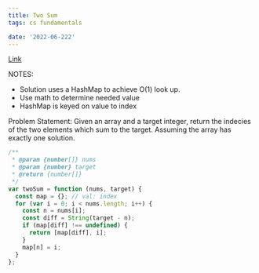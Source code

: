 ```yaml
---
title: Two Sum
tags: cs fundamentals

date: '2022-06-222'
---
```


[Link](https://leetcode.com/problems/two-sum/submissions/)

NOTES:

- Solution uses a HashMap to achieve O(1) look up.
- Use math to determine needed value
- HashMap is keyed on value to index

Problem Statement:
Given an array and a target integer, return the indecies of the two elements which sum to the target. Assuming the array has exactly one solution.

```javascript
/**
 * @param {number[]} nums
 * @param {number} target
 * @return {number[]}
 */
var twoSum = function (nums, target) {
  const map = {}; // val: index
  for (var i = 0; i < nums.length; i++) {
    const n = nums[i];
    const diff = String(target - n);
    if (map[diff] !== undefined) {
      return [map[diff], i];
    }
    map[n] = i;
  }
};
```
